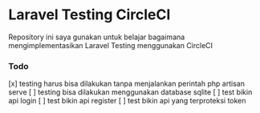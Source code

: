 # Laravel Testing CircleCI

Repository ini saya gunakan untuk belajar bagaimana mengimplementasikan Laravel Testing menggunakan CircleCI

### Todo
[x] testing harus bisa dilakukan tanpa menjalankan perintah php artisan serve
[ ] testing bisa dilakukan menggunakan database sqlite
[ ] test bikin api login
[ ] test bikin api register
[ ] test bikin api yang terproteksi token